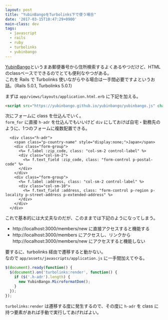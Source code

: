 ```yaml
---
layout: post
title: "YubinBangoをTurbolinks下で使う場合"
date: '2017-03-15T10:47:29+0900'
main-class: dev
tags:
  - javascript
  - rails
  - ruby
  - turbolinks
  - yubinbango
---
```


[YubinBango](https://yubinbango.github.io/)というまあ郵便番号から住所検索するよくあるやつだけど、HTMLのclassベースでできるのでとても便利なやつがある。  
これを Rails で Turbolinks 使いながらやる場合は一手間必要ですよというお話。（Rails 5.0.1, Turbolinks 5.0.1）

まずは `app/views/layouts/application.html.erb` に下記を加える。

```html
<script src="https://yubinbango.github.io/yubinbango/yubinbango.js" charset="UTF-8"></script>
```

次にフォームに class を仕込んでいく。  
`form_for` に直接 `h-adr` を仕込んでもいいけど `div` にしておけば自宅・勤務先のように、1つのフォームに複数配置できる。

```erb
  <div class="h-adr">
    <span class="p-country-name" style="display:none;">Japan</span>
    <div class="form-group">
      <%= f.label :zip_code, class: "col-sm-2 control-label" %>
      <div class="col-sm-2">
        <%= f.text_field :zip_code, class: "form-control p-postal-code" %>
      </div>
    </div>
    <div class="form-group">
      <%= f.label :address, class: "col-sm-2 control-label" %>
      <div class="col-sm-10">
        <%= f.text_field :address, class: "form-control p-region p-locality p-street-address p-extended-address" %>
      </div>
    </div>
  </div>
```

これで基本的には大丈夫なのだが、このままでは下記のようになってしまう。

* http://localhost:3000/members/new に直接アクセスすると機能する
* http://localhost:3000/members にアクセスし、リンクから http://localhost:3000/members/new にアクセスすると機能しない

要するに、turbolinks 経由で遷移すると動かない。  
なので `app/assets/javascripts/application.js` に一手間加えてやる。

```js
$(document).ready(function() {
  $(document).on('turbolinks:render', function() {
    if ($('.h-adr').length) {
      new YubinBango.MicroformatDom();
    }
  });
});
```

`turbolinks:render` は遷移する度に発生するので、その度に `h-adr` を class に持つ要素があれば手動で実行してあげればよい。
